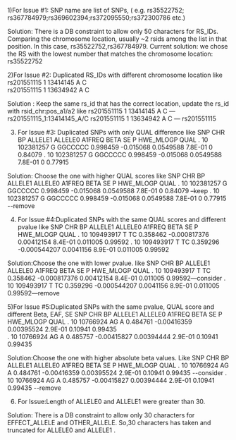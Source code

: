 1)For Issue #1: SNP name are list of SNPs,
( e.g. rs35522752; rs367784979;rs369602394;rs372095550;rs372300786 etc.)

Solution: There is a DB constraint to allow only 50 characters for RS_IDs.
Comparing the chromosome location, usually ~2 rsids among the list in that position. In this case, rs35522752,rs367784979. 
Current solution: we chose the RS with the lowest number that matches the chromosome location: rs35522752

2)For Issue #2: Duplicated RS_IDs with different chromosome location like 
rs201551115     1     13414145     A     C     
rs201551115     1     13634942     A     C 

Solution : Keep the same rs_id that has the correct location, update the rs_id with rsid_chr:pos_a1/a2 like
rs201551115     1     13414145     A     C    — rs201551115_1:13414145_A/C
rs201551115     1     13634942     A     C    — rs201551115

3) For Issue #3: Duplicated SNPs with only QUAL difference like
SNP     CHR     BP      ALLELE1 ALLELE0 A1FREQ  BETA    SE      P       HWE_MLOGP       QUAL
.       10      102381257       G       GGCCCCC 0.998459        -0.015068       0.0549588       7.8E-01 0       0.84079 
.       10      102381257       G       GGCCCCC 0.998459        -0.015068       0.0549588       7.8E-01 0       0.77915

Solution: Choose the one with higher QUAL scores like
SNP     CHR     BP      ALLELE1 ALLELE0 A1FREQ  BETA    SE      P       HWE_MLOGP       QUAL
.       10      102381257       G       GGCCCCC 0.998459        -0.015068       0.0549588       7.8E-01 0       0.84079 –keep
.       10      102381257       G       GGCCCCC 0.998459        -0.015068       0.0549588       7.8E-01 0       0.77915 --remove

4) For Issue #4:Duplicated SNPs with the same QUAL scores and different pvalue like
SNP     CHR     BP      ALLELE1 ALLELE0 A1FREQ  BETA    SE      P       HWE_MLOGP       QUAL
.      10     109493917     T      TC     0.358462      -0.000817376  0.00412154    8.4E-01       0.011005       0.99592
.      10     109493917     T      TC     0.359296      -0.000544207  0.0041156     8.9E-01       0.011005       0.99592

Solution:Choose the one with lower pvalue. like
SNP     CHR     BP      ALLELE1 ALLELE0 A1FREQ  BETA    SE      P       HWE_MLOGP       QUAL
.      10     109493917     T      TC     0.358462      -0.000817376  0.00412154    8.4E-01       0.011005       0.99592—consider
.      10     109493917     T      TC     0.359296      -0.000544207  0.0041156     8.9E-01       0.011005       0.99592—remove

5)For Issue #5:Duplicated SNPs with the same pvalue, QUAL score and different Beta, EAF, SE
SNP     CHR     BP      ALLELE1 ALLELE0 A1FREQ  BETA    SE      P       HWE_MLOGP       QUAL
.       10      10766924        AG      A       0.484761        -0.00416359     0.00395524      2.9E-01 0.10941 0.99435  
.       10      10766924        AG      A       0.485757        -0.00415827     0.00394444      2.9E-01 0.10941 0.99435 

Solution:Choose the one with higher absolute beta values. Like
SNP     CHR     BP      ALLELE1 ALLELE0 A1FREQ  BETA    SE      P       HWE_MLOGP       QUAL
.       10      10766924        AG      A       0.484761        -0.00416359     0.00395524      2.9E-01 0.10941 0.99435   --consider
.       10      10766924        AG      A       0.485757        -0.00415827     0.00394444      2.9E-01 0.10941 0.99435    --remove

6) For Issue:Length of ALLELE0 and ALLELE1  were greater than 30.

Solution: There is a DB constraint to allow only 30 characters for EFFECT_ALLELE and OTHER_ALLELE.
So,30 characters has taken and truncated for  ALLELE0 and ALLELE1 .


